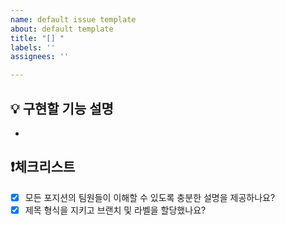 ```yaml
---
name: default issue template
about: default template
title: "[] "
labels: ''
assignees: ''

---
```


## 💡 구현할 기능 설명
- 

## ❗체크리스트
- [x] 모든 포지션의 팀원들이 이해할 수 있도록 충분한 설명을 제공하나요?
- [x] 제목 형식을 지키고 브랜치 및 라벨을 할당했나요?
